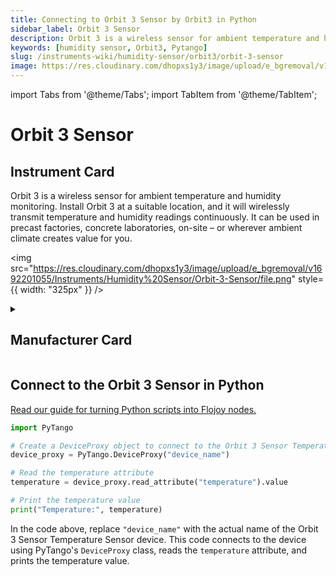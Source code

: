 ```yaml
---
title: Connecting to Orbit 3 Sensor by Orbit3 in Python
sidebar_label: Orbit 3 Sensor
description: Orbit 3 is a wireless sensor for ambient temperature and humidity monitoring. Install Orbit 3 at a suitable location, and it will wirelessly transmit temperature and humidity readings continuously. It can be used in precast factories, concrete laboratories, on-site – or wherever ambient climate creates value for you.
keywords: [humidity sensor, Orbit3, Pytango]
slug: /instruments-wiki/humidity-sensor/orbit3/orbit-3-sensor
image: https://res.cloudinary.com/dhopxs1y3/image/upload/e_bgremoval/v1692201055/Instruments/Humidity%20Sensor/Orbit-3-Sensor/file.png
---
```


import Tabs from '@theme/Tabs';
import TabItem from '@theme/TabItem';

# Orbit 3 Sensor

## Instrument Card

<div className="flex">

<div>

Orbit 3 is a wireless sensor for ambient temperature and humidity monitoring. Install Orbit 3 at a suitable location, and it will wirelessly transmit temperature and humidity readings continuously. It can be used in precast factories, concrete laboratories, on-site – or wherever ambient climate creates value for you.

</div>

<img src="https://res.cloudinary.com/dhopxs1y3/image/upload/e_bgremoval/v1692201055/Instruments/Humidity%20Sensor/Orbit-3-Sensor/file.png" style={{ width: "325px" }} />

</div>

<details>
<summary><h2>Manufacturer Card</h2></summary>

<img src="https://res.cloudinary.com/dhopxs1y3/image/upload/e_bgremoval/v1692142672/Instruments/Vendor%20Logos/FLOJOY_TEXT.png" style={{ width: "100%", objectFit: "cover" }} />

Unable to find Vendor Description. <a href="https://www.solartronmetrology.com/">Website</a>.

<ul>
  <li>Headquarters: nan</li>
  <li>Yearly Revenue (millions, USD): nan</li>
</ul>
</details>

## Connect to the Orbit 3 Sensor in Python

[Read our guide for turning Python scripts into Flojoy nodes.](https://docs.flojoy.ai/custom-nodes/creating-custom-node/)


<Tabs>
<TabItem value="Pytango" label="Pytango">

```python
import PyTango

# Create a DeviceProxy object to connect to the Orbit 3 Sensor Temperature Sensor
device_proxy = PyTango.DeviceProxy("device_name")

# Read the temperature attribute
temperature = device_proxy.read_attribute("temperature").value

# Print the temperature value
print("Temperature:", temperature)
```

In the code above, replace `"device_name"` with the actual name of the Orbit 3 Sensor Temperature Sensor device. This code connects to the device using PyTango's `DeviceProxy` class, reads the `temperature` attribute, and prints the temperature value.

</TabItem>
</Tabs>